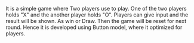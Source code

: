 It is a simple game where Two players use to play. One of the two players holds "X" and the another player holds "O".
Players can give input and the result will be shown. As win or Draw. 
Then the game will be reset for next round. Hence it is developed using Button model, where it optimized for players.
